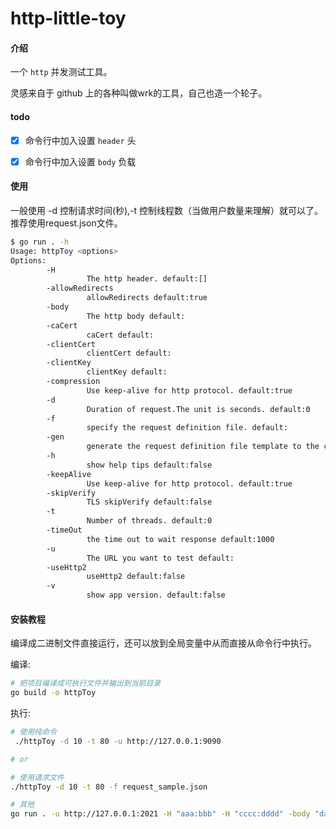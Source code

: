 # http-little-toy

#### 介绍

一个 `http` 并发测试工具。

灵感来自于 github 上的各种叫做wrk的工具，自己也造一个轮子。

#### todo

- [x] 命令行中加入设置 `header` 头

- [x] 命令行中加入设置 `body` 负载

#### 使用

一般使用 -d 控制请求时间(秒),-t 控制线程数（当做用户数量来理解）就可以了。推荐使用request.json文件。

```bash
$ go run . -h
Usage: httpToy <options>
Options:
        -H 
                 The http header. default:[]
        -allowRedirects 
                 allowRedirects default:true
        -body 
                 The http body default:
        -caCert 
                 caCert default:
        -clientCert 
                 clientCert default:
        -clientKey 
                 clientKey default:
        -compression 
                 Use keep-alive for http protocol. default:true
        -d 
                 Duration of request.The unit is seconds. default:0
        -f 
                 specify the request definition file. default:
        -gen 
                 generate the request definition file template to the current directory. default:false
        -h 
                 show help tips default:false
        -keepAlive 
                 Use keep-alive for http protocol. default:true
        -skipVerify 
                 TLS skipVerify default:false
        -t 
                 Number of threads. default:0
        -timeOut 
                 the time out to wait response default:1000
        -u 
                 The URL you want to test default:
        -useHttp2 
                 useHttp2 default:false
        -v 
                 show app version. default:false

```

#### 安装教程

 编译成二进制文件直接运行，还可以放到全局变量中从而直接从命令行中执行。

编译:

```bash
# 把项目编译成可执行文件并输出到当前目录
go build -o httpToy
```

执行:

```bash
# 使用纯命令
 ./httpToy -d 10 -t 80 -u http://127.0.0.1:9090

# or

# 使用请求文件
./httpToy -d 10 -t 80 -f request_sample.json

```

```bash
# 其他
go run . -u http://127.0.0.1:2021 -H "aaa:bbb" -H "cccc:dddd" -body "datatatat" -d 2 -t 1
```
